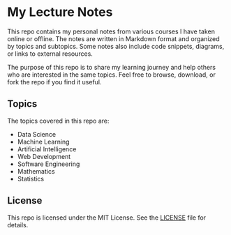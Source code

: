 <h1>My Lecture Notes</h1> <p>This repo contains my personal notes from various courses I have taken online or offline. The notes are written in Markdown format and organized by topics and subtopics. Some notes also include code snippets, diagrams, or links to external resources.</p> <p>The purpose of this repo is to share my learning journey and help others who are interested in the same topics. Feel free to browse, download, or fork the repo if you find it useful.</p> <h2>Topics</h2> <p>The topics covered in this repo are:</p> <ul> <li>Data Science</li> <li>Machine Learning</li> <li>Artificial Intelligence</li> <li>Web Development</li> <li>Software Engineering</li> <li>Mathematics</li> <li>Statistics</li> </ul> <h2>License</h2> <p>This repo is licensed under the MIT License. See the <a href=“https://github.com/efxlve/my-lecture-notes/blob/main/LICENSE”>LICENSE</a> file for details.</p> </body> </html>
